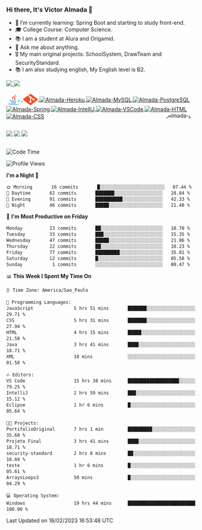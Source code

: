 ### Hi there, It's Victor Almada 👋


- 🌱 I’m currently learning: Spring Boot and starting to study front-end.
- 🎓 College Course: Computer Science.
- 📚  I am a student at Alura and Origamid.
- 💬 Ask me about anything.
- 🎖 My main original projects: SchoolSystem, DrawTeam and SecurityStandard.
- 📚 I am also studying english, My English level is B2.
 
<div>
<a href="https://github.com/Almadavic">
<img height="180em" src="https://github-readme-stats.vercel.app/api?username=Almadavic&showw_icons=true&theme=dark&include_all_commits=true&count_private=true">
<img height="180em" src="https://github-readme-stats.vercel.app/api/top-langs/?username=Almadavic&layout=compact&langs_count=16&theme=dracula">
</div>

<div style="display: inline_block"><br>
  <img align="center" alt="Almada-Java" height="30" width="40" src="https://raw.githubusercontent.com/devicons/devicon/master/icons/java/java-original.svg">
  <img align="center" alt="Almada-Git" height="30" width="40" src="https://raw.githubusercontent.com/devicons/devicon/master/icons/git/git-original.svg">
  <img align="center" alt="Almada-Heroku" height="30" width="40" src="https://cdn.jsdelivr.net/gh/devicons/devicon/icons/heroku/heroku-plain-wordmark.svg" />             
  <img align="center" alt="Almada-MySQL" height="30" width="40" src="https://cdn.jsdelivr.net/gh/devicons/devicon/icons/mysql/mysql-original-wordmark.svg" />
  <img align="center" alt="Almada-PostgreSQL" height="30" width="40" src="https://cdn.jsdelivr.net/gh/devicons/devicon/icons/postgresql/postgresql-plain-wordmark.svg" />
  <img align="center" alt="Almada-Spring" height="30" width="40" src="https://cdn.jsdelivr.net/gh/devicons/devicon/icons/spring/spring-original-wordmark.svg" />
   <img align="center" alt="Almada-IntelliJ" height="30" width="40" src="https://cdn.jsdelivr.net/gh/devicons/devicon/icons/intellij/intellij-original.svg" />
   <img align="center" alt="Almada-VSCode" height="30" width="40" src="https://cdn.jsdelivr.net/gh/devicons/devicon/icons/vscode/vscode-original.svg" />
   <img align="center" alt="Almada-HTML" height="30" width="40" src="https://cdn.jsdelivr.net/gh/devicons/devicon/icons/html5/html5-original.svg" />
   <img align="center" alt="Almada-CSS" height="30" width="40" src="https://cdn.jsdelivr.net/gh/devicons/devicon/icons/css3/css3-original.svg" />
  <img align="right" alt="Almada-pic" height="150" style="border-radius:50px;" src="https://user-images.githubusercontent.com/85299065/185514627-94fcf387-edc6-4c24-88f1-b4873ccd49e9.png">
</div>
  
  ##
 
<div> 
  <a href="https://www.youtube.com/channel/UCUrcUNA90M_ZqLEcQxd3UNA" target="_blank"><img src="https://img.shields.io/badge/YouTube-FF0000?style=for-the-badge&logo=youtube&logoColor=white" target="_blank"></a>
 <a href = "mailto:almadavic@live.com"><img src="https://img.shields.io/badge/-Gmail-%23333?style=for-the-badge&logo=gmail&logoColor=white" target="_blank"></a>
  <a href="https://www.linkedin.com/in/victoralmada/" target="_blank"><img src="https://img.shields.io/badge/-LinkedIn-%230077B5?style=for-the-badge&logo=linkedin&logoColor=white" target="_blank"></a> 
</div>

##

<!--START_SECTION:waka-->
![Code Time](http://img.shields.io/badge/Code%20Time-222%20hrs%2022%20mins-blue)

![Profile Views](http://img.shields.io/badge/Profile%20Views-7-blue)

**I'm a Night 🦉** 

```text
🌞 Morning       16 commits       █░░░░░░░░░░░░░░░░░░░░░░░░   07.44 % 
🌆 Daytime       62 commits       ███████░░░░░░░░░░░░░░░░░░   28.84 % 
🌃 Evening       91 commits       ██████████░░░░░░░░░░░░░░░   42.33 % 
🌙 Night         46 commits       █████░░░░░░░░░░░░░░░░░░░░   21.40 % 

```
📅 **I'm Most Productive on Friday** 

```text
Monday          23 commits       ██░░░░░░░░░░░░░░░░░░░░░░░   10.70 % 
Tuesday         33 commits       ███░░░░░░░░░░░░░░░░░░░░░░   15.35 % 
Wednesday       47 commits       █████░░░░░░░░░░░░░░░░░░░░   21.86 % 
Thursday        22 commits       ██░░░░░░░░░░░░░░░░░░░░░░░   10.23 % 
Friday          77 commits       █████████░░░░░░░░░░░░░░░░   35.81 % 
Saturday        12 commits       █░░░░░░░░░░░░░░░░░░░░░░░░   05.58 % 
Sunday           1 commits       ░░░░░░░░░░░░░░░░░░░░░░░░░   00.47 % 

```


📊 **This Week I Spent My Time On** 

```text
⌚︎ Time Zone: America/Sao_Paulo

💬 Programming Languages: 
JavaScript               5 hrs 51 mins       ███████░░░░░░░░░░░░░░░░░░   29.71 % 
CSS                      5 hrs 31 mins       ███████░░░░░░░░░░░░░░░░░░   27.94 % 
HTML                     4 hrs 15 mins       █████░░░░░░░░░░░░░░░░░░░░   21.58 % 
Java                     3 hrs 41 mins       ████░░░░░░░░░░░░░░░░░░░░░   18.71 % 
XML                      18 mins             ░░░░░░░░░░░░░░░░░░░░░░░░░   01.58 % 

🔥 Editors: 
VS Code                  15 hrs 38 mins      ███████████████████░░░░░░   79.25 % 
IntelliJ                 2 hrs 59 mins       ███░░░░░░░░░░░░░░░░░░░░░░   15.12 % 
Eclipse                  1 hr 6 mins         █░░░░░░░░░░░░░░░░░░░░░░░░   05.64 % 

🐱‍💻 Projects: 
PortifolioOriginal       7 hrs 1 min         █████████░░░░░░░░░░░░░░░░   35.60 % 
Projeto Final            3 hrs 41 mins       ████░░░░░░░░░░░░░░░░░░░░░   18.71 % 
security-standard        2 hrs 8 mins        ██░░░░░░░░░░░░░░░░░░░░░░░   10.84 % 
teste                    1 hr 6 mins         █░░░░░░░░░░░░░░░░░░░░░░░░   05.61 % 
ArraysLoops3             50 mins             █░░░░░░░░░░░░░░░░░░░░░░░░   04.29 % 

💻 Operating System: 
Windows                  19 hrs 44 mins      █████████████████████████   100.00 % 

```


 Last Updated on 18/02/2023 16:53:48 UTC
<!--END_SECTION:waka-->
